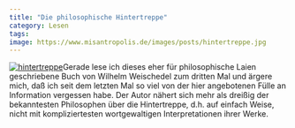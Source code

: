```yaml
---
title: "Die philosophische Hintertreppe"
category: Lesen
tags: 
image: https://www.misantropolis.de/images/posts/hintertreppe.jpg
---
```


[![](http://www.misantropolis.de/wp-content/uploads/2008/04/hintertreppe.jpg "hintertreppe")](http://www.misantropolis.de/wp-content/uploads/2008/04/hintertreppe.jpg)Gerade lese ich dieses eher für philosophische Laien geschriebene Buch von Wilhelm Weischedel zum dritten Mal und ärgere mich, daß ich seit dem letzten Mal so viel von der hier angebotenen Fülle an Information vergessen habe.
Der Autor nähert sich mehr als dreißig der bekanntesten Philosophen über die Hintertreppe, d.h. auf einfach Weise, nicht mit kompliziertesten wortgewaltigen Interpretationen ihrer Werke.